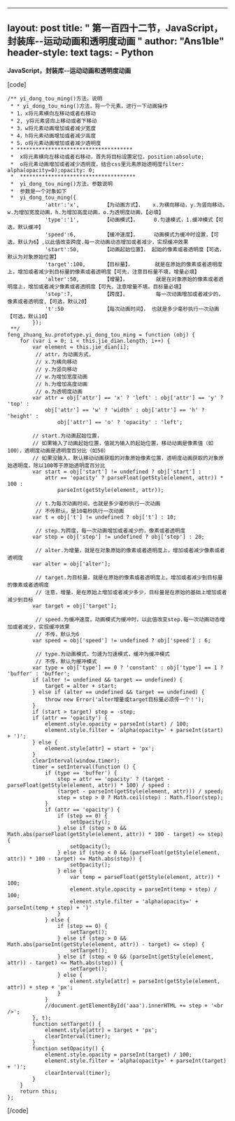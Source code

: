 
---
layout: post
title: " 第一百四十二节，JavaScript，封装库--运动动画和透明度动画 "
author: "Ans1ble"
header-style: text
tags:
      - Python
---


**JavaScript，封装库--运动动画和透明度动画**



[code]

    /** yi_dong_tou_ming()方法，说明
     * * yi_dong_tou_ming()方法，将一个元素，进行一下动画操作
     * 1，x将元素横向左移动或者右移动
     * 2, y将元素竖向上移动或者下移动
     * 3，w将元素动画增加或者减少宽度
     * 4，h将元素动画增加或者减少高度
     * 5，o将元素动画增加或者减少透明度
     * *************************************
     *  x将元素横向左移动或者右移动，首先将目标设置定位，position:absolute;
     *  o将元素动画增加或者减少透明度，结合css里元素原始透明度filter: alpha(opacity=0);opacity: 0;
     *  *************************************
     *  yi_dong_tou_ming()方法，参数说明
     *  参数是一个对象如下
     *  yi_dong_tou_ming({
                'attr':'x',        【为动画方式】，   x.为横向移动，y.为竖向移动，w.为增加宽度动画，h.为增加高度动画，o.为透明度动画，【必填】
                'type':'1',        【动画模式】，     0.匀速模式，1.缓冲模式【可选，默认缓冲】
                'speed':6,         【缓冲速度】，     动画模式为缓冲时设置，【可选，默认为6】,以此值改变跨度.每一次动画动态增加或者减少，实现缓冲效果
                'start':50,        【动画起始位置】， 起始的像素或者透明度【可选，默认为对象原始位置】
                'target':100,      【目标量】，       就是在原始的像素或者透明度上，增加或者减少到目标量的像素或者透明度【可先，注意目标量不填，增量必填】
                'alter':50,        【增量】，         就是在对象原始的像素或者透明度上，增加或者减少像素或者透明度【可先，注意增量不填，目标量必填】
                'step':7,          【跨度】，         每一次动画增加或者减少的，像素或者透明度,【可选，默认20】
                't':50             【每次动画时间】， 也就是多少毫秒执行一次动画【可选，默认10】
            });
     **/
    feng_zhuang_ku.prototype.yi_dong_tou_ming = function (obj) {
        for (var i = 0; i < this.jie_dian.length; i++) {
            var element = this.jie_dian[i];
             // attr，为动画方式，
             // x.为横向移动
             // y.为竖向移动
             // w.为增加宽度动画
             // h.为增加高度动画
             // o.为透明度动画
            var attr = obj['attr'] == 'x' ? 'left' : obj['attr'] == 'y' ? 'top' :
                obj['attr'] == 'w' ? 'width' : obj['attr'] == 'h' ? 'height' :
                    obj['attr'] == 'o' ? 'opacity' : 'left';
    
            // start.为动画起始位置，
            // 如果输入了动画起始位置，值就为输入的起始位置，移动动画是像素值（如100），透明度动画是透明度百分比（如50）
            // 如果没输入，默认移动动画获取的对象原始像素位置，透明度动画获取的对象原始透明度，除以100等于原始透明度百分比
            var start = obj['start'] != undefined ? obj['start'] :
                attr == 'opacity' ? parseFloat(getStyle(element, attr)) * 100 :
                    parseInt(getStyle(element, attr));
    
             // t.为每次动画时间，也就是多少毫秒执行一次动画
             // 不传默认，是10毫秒执行一次动画
            var t = obj['t'] != undefined ? obj['t'] : 10;
    
             // step.为跨度，每一次动画增加或者减少的，像素或者透明度
            var step = obj['step'] != undefined ? obj['step'] : 20;
    
             // alter.为增量，就是在对象原始的像素或者透明度上，增加或者减少像素或者透明度
            var alter = obj['alter'];
    
             // target.为目标量，就是在原始的像素或者透明度上，增加或者减少到目标量的像素或者透明度
             // 注意，增量，是在原始上增加或者减少多少，目标量是在原始的基础上增加或者减少到目标
            var target = obj['target'];
    
             // speed.为缓冲速度，动画模式为缓冲时，以此值改变step.每一次动画动态增加或者减少，实现缓冲效果
             // 不传，默认为6
            var speed = obj['speed'] != undefined ? obj['speed'] : 6;
    
             // type.为动画模式，匀速为匀速模式，缓冲为缓冲模式
             // 不传，默认为缓冲模式
            var type = obj['type'] == 0 ? 'constant' : obj['type'] == 1 ? 'buffer' : 'buffer';
            if (alter != undefined && target == undefined) {
                target = alter + start;
            } else if (alter == undefined && target == undefined) {
                throw new Error('alter增量或target目标量必须传一个！');
            }
            if (start > target) step = -step;
            if (attr == 'opacity') {
                element.style.opacity = parseInt(start) / 100;
                element.style.filter = 'alpha(opacity=' + parseInt(start) + ')';
            } else {
                element.style[attr] = start + 'px';
            }
            clearInterval(window.timer);
            timer = setInterval(function () {
                if (type == 'buffer') {
                    step = attr == 'opacity' ? (target - parseFloat(getStyle(element, attr)) * 100) / speed :
                    (target - parseInt(getStyle(element, attr))) / speed;
                    step = step > 0 ? Math.ceil(step) : Math.floor(step);
                }
                if (attr == 'opacity') {
                    if (step == 0) {
                        setOpacity();
                    } else if (step > 0 && Math.abs(parseFloat(getStyle(element, attr)) * 100 - target) <= step) {
                        setOpacity();
                    } else if (step < 0 && (parseFloat(getStyle(element, attr)) * 100 - target) <= Math.abs(step)) {
                        setOpacity();
                    } else {
                        var temp = parseFloat(getStyle(element, attr)) * 100;
                        element.style.opacity = parseInt(temp + step) / 100;
                        element.style.filter = 'alpha(opacity=' + parseInt(temp + step) + ')'
                    }
                } else {
                    if (step == 0) {
                        setTarget();
                    } else if (step > 0 && Math.abs(parseInt(getStyle(element, attr)) - target) <= step) {
                        setTarget();
                    } else if (step < 0 && (parseInt(getStyle(element, attr)) - target) <= Math.abs(step)) {
                        setTarget();
                    } else {
                        element.style[attr] = parseInt(getStyle(element, attr)) + step + 'px';
                    }
                }
                //document.getElementById('aaa').innerHTML += step + '<br />';
            }, t);
            function setTarget() {
                element.style[attr] = target + 'px';
                clearInterval(timer);
            }
            function setOpacity() {
                element.style.opacity = parseInt(target) / 100;
                element.style.filter = 'alpha(opacity=' + parseInt(target) + ')';
                clearInterval(timer);
            }
        }
        return this;
    };
[/code]



